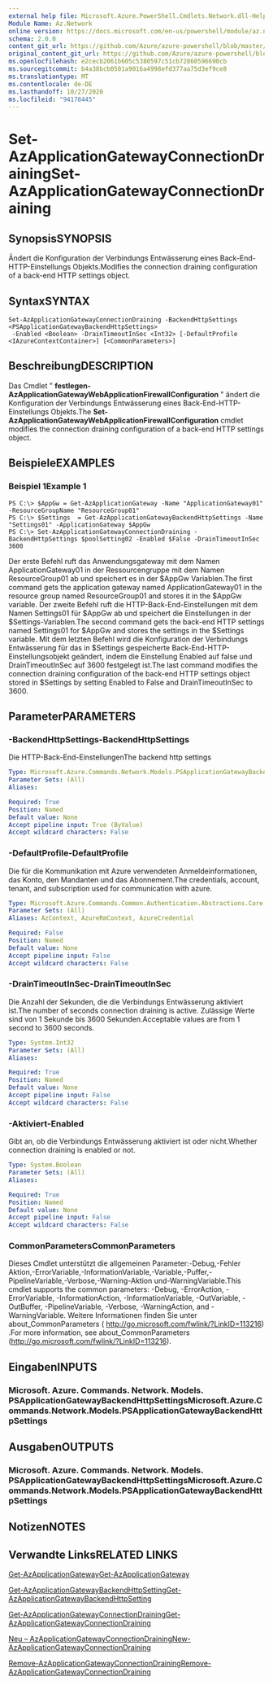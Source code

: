```yaml
---
external help file: Microsoft.Azure.PowerShell.Cmdlets.Network.dll-Help.xml
Module Name: Az.Network
online version: https://docs.microsoft.com/en-us/powershell/module/az.network/set-azapplicationgatewayconnectiondraining
schema: 2.0.0
content_git_url: https://github.com/Azure/azure-powershell/blob/master/src/Network/Network/help/Set-AzApplicationGatewayConnectionDraining.md
original_content_git_url: https://github.com/Azure/azure-powershell/blob/master/src/Network/Network/help/Set-AzApplicationGatewayConnectionDraining.md
ms.openlocfilehash: e2cecb2061b605c5380597c51cb72860596690cb
ms.sourcegitcommit: b4a38bcb0501a9016a4998efd377aa75d3ef9ce8
ms.translationtype: MT
ms.contentlocale: de-DE
ms.lasthandoff: 10/27/2020
ms.locfileid: "94178445"
---
```

# <span data-ttu-id="befe1-101">Set-AzApplicationGatewayConnectionDraining</span><span class="sxs-lookup"><span data-stu-id="befe1-101">Set-AzApplicationGatewayConnectionDraining</span></span>

## <span data-ttu-id="befe1-102">Synopsis</span><span class="sxs-lookup"><span data-stu-id="befe1-102">SYNOPSIS</span></span>
<span data-ttu-id="befe1-103">Ändert die Konfiguration der Verbindungs Entwässerung eines Back-End-HTTP-Einstellungs Objekts.</span><span class="sxs-lookup"><span data-stu-id="befe1-103">Modifies the connection draining configuration of a back-end HTTP settings object.</span></span>

## <span data-ttu-id="befe1-104">Syntax</span><span class="sxs-lookup"><span data-stu-id="befe1-104">SYNTAX</span></span>

```
Set-AzApplicationGatewayConnectionDraining -BackendHttpSettings <PSApplicationGatewayBackendHttpSettings>
 -Enabled <Boolean> -DrainTimeoutInSec <Int32> [-DefaultProfile <IAzureContextContainer>] [<CommonParameters>]
```

## <span data-ttu-id="befe1-105">Beschreibung</span><span class="sxs-lookup"><span data-stu-id="befe1-105">DESCRIPTION</span></span>
<span data-ttu-id="befe1-106">Das Cmdlet " **festlegen-AzApplicationGatewayWebApplicationFirewallConfiguration** " ändert die Konfiguration der Verbindungs Entwässerung eines Back-End-HTTP-Einstellungs Objekts.</span><span class="sxs-lookup"><span data-stu-id="befe1-106">The **Set-AzApplicationGatewayWebApplicationFirewallConfiguration** cmdlet modifies the connection draining configuration of a back-end HTTP settings object.</span></span>

## <span data-ttu-id="befe1-107">Beispiele</span><span class="sxs-lookup"><span data-stu-id="befe1-107">EXAMPLES</span></span>

### <span data-ttu-id="befe1-108">Beispiel 1</span><span class="sxs-lookup"><span data-stu-id="befe1-108">Example 1</span></span>
```
PS C:\> $AppGw = Get-AzApplicationGateway -Name "ApplicationGateway01" -ResourceGroupName "ResourceGroup01"
PS C:\> $Settings  = Get-AzApplicationGatewayBackendHttpSettings -Name "Settings01" -ApplicationGateway $AppGw
PS C:\> Set-AzApplicationGatewayConnectionDraining -BackendHttpSettings $poolSetting02 -Enabled $False -DrainTimeoutInSec 3600
```

<span data-ttu-id="befe1-109">Der erste Befehl ruft das Anwendungsgateway mit dem Namen ApplicationGateway01 in der Ressourcengruppe mit dem Namen ResourceGroup01 ab und speichert es in der $AppGw Variablen.</span><span class="sxs-lookup"><span data-stu-id="befe1-109">The first command gets the application gateway named ApplicationGateway01 in the resource group named ResourceGroup01 and stores it in the $AppGw variable.</span></span>
<span data-ttu-id="befe1-110">Der zweite Befehl ruft die HTTP-Back-End-Einstellungen mit dem Namen Settings01 für $AppGw ab und speichert die Einstellungen in der $Settings-Variablen.</span><span class="sxs-lookup"><span data-stu-id="befe1-110">The second command gets the back-end HTTP settings named Settings01 for $AppGw and stores the settings in the $Settings variable.</span></span>
<span data-ttu-id="befe1-111">Mit dem letzten Befehl wird die Konfiguration der Verbindungs Entwässerung für das in $Settings gespeicherte Back-End-HTTP-Einstellungsobjekt geändert, indem die Einstellung Enabled auf false und DrainTimeoutInSec auf 3600 festgelegt ist.</span><span class="sxs-lookup"><span data-stu-id="befe1-111">The last command modifies the connection draining configuration of the back-end HTTP settings object stored in $Settings by setting Enabled to False and DrainTimeoutInSec to 3600.</span></span>

## <span data-ttu-id="befe1-112">Parameter</span><span class="sxs-lookup"><span data-stu-id="befe1-112">PARAMETERS</span></span>

### <span data-ttu-id="befe1-113">-BackendHttpSettings</span><span class="sxs-lookup"><span data-stu-id="befe1-113">-BackendHttpSettings</span></span>
<span data-ttu-id="befe1-114">Die HTTP-Back-End-Einstellungen</span><span class="sxs-lookup"><span data-stu-id="befe1-114">The backend http settings</span></span>

```yaml
Type: Microsoft.Azure.Commands.Network.Models.PSApplicationGatewayBackendHttpSettings
Parameter Sets: (All)
Aliases:

Required: True
Position: Named
Default value: None
Accept pipeline input: True (ByValue)
Accept wildcard characters: False
```

### <span data-ttu-id="befe1-115">-DefaultProfile</span><span class="sxs-lookup"><span data-stu-id="befe1-115">-DefaultProfile</span></span>
<span data-ttu-id="befe1-116">Die für die Kommunikation mit Azure verwendeten Anmeldeinformationen, das Konto, den Mandanten und das Abonnement.</span><span class="sxs-lookup"><span data-stu-id="befe1-116">The credentials, account, tenant, and subscription used for communication with azure.</span></span>

```yaml
Type: Microsoft.Azure.Commands.Common.Authentication.Abstractions.Core.IAzureContextContainer
Parameter Sets: (All)
Aliases: AzContext, AzureRmContext, AzureCredential

Required: False
Position: Named
Default value: None
Accept pipeline input: False
Accept wildcard characters: False
```

### <span data-ttu-id="befe1-117">-DrainTimeoutInSec</span><span class="sxs-lookup"><span data-stu-id="befe1-117">-DrainTimeoutInSec</span></span>
<span data-ttu-id="befe1-118">Die Anzahl der Sekunden, die die Verbindungs Entwässerung aktiviert ist.</span><span class="sxs-lookup"><span data-stu-id="befe1-118">The number of seconds connection draining is active.</span></span>
<span data-ttu-id="befe1-119">Zulässige Werte sind von 1 Sekunde bis 3600 Sekunden.</span><span class="sxs-lookup"><span data-stu-id="befe1-119">Acceptable values are from 1 second to 3600 seconds.</span></span>

```yaml
Type: System.Int32
Parameter Sets: (All)
Aliases:

Required: True
Position: Named
Default value: None
Accept pipeline input: False
Accept wildcard characters: False
```

### <span data-ttu-id="befe1-120">-Aktiviert</span><span class="sxs-lookup"><span data-stu-id="befe1-120">-Enabled</span></span>
<span data-ttu-id="befe1-121">Gibt an, ob die Verbindungs Entwässerung aktiviert ist oder nicht.</span><span class="sxs-lookup"><span data-stu-id="befe1-121">Whether connection draining is enabled or not.</span></span>

```yaml
Type: System.Boolean
Parameter Sets: (All)
Aliases:

Required: True
Position: Named
Default value: None
Accept pipeline input: False
Accept wildcard characters: False
```

### <span data-ttu-id="befe1-122">CommonParameters</span><span class="sxs-lookup"><span data-stu-id="befe1-122">CommonParameters</span></span>
<span data-ttu-id="befe1-123">Dieses Cmdlet unterstützt die allgemeinen Parameter:-Debug,-Fehler Aktion,-ErrorVariable,-InformationVariable,-Variable,-Puffer,-PipelineVariable,-Verbose,-Warning-Aktion und-WarningVariable.</span><span class="sxs-lookup"><span data-stu-id="befe1-123">This cmdlet supports the common parameters: -Debug, -ErrorAction, -ErrorVariable, -InformationAction, -InformationVariable, -OutVariable, -OutBuffer, -PipelineVariable, -Verbose, -WarningAction, and -WarningVariable.</span></span> <span data-ttu-id="befe1-124">Weitere Informationen finden Sie unter about_CommonParameters ( http://go.microsoft.com/fwlink/?LinkID=113216) .</span><span class="sxs-lookup"><span data-stu-id="befe1-124">For more information, see about_CommonParameters (http://go.microsoft.com/fwlink/?LinkID=113216).</span></span>

## <span data-ttu-id="befe1-125">Eingaben</span><span class="sxs-lookup"><span data-stu-id="befe1-125">INPUTS</span></span>

### <span data-ttu-id="befe1-126">Microsoft. Azure. Commands. Network. Models. PSApplicationGatewayBackendHttpSettings</span><span class="sxs-lookup"><span data-stu-id="befe1-126">Microsoft.Azure.Commands.Network.Models.PSApplicationGatewayBackendHttpSettings</span></span>

## <span data-ttu-id="befe1-127">Ausgaben</span><span class="sxs-lookup"><span data-stu-id="befe1-127">OUTPUTS</span></span>

### <span data-ttu-id="befe1-128">Microsoft. Azure. Commands. Network. Models. PSApplicationGatewayBackendHttpSettings</span><span class="sxs-lookup"><span data-stu-id="befe1-128">Microsoft.Azure.Commands.Network.Models.PSApplicationGatewayBackendHttpSettings</span></span>

## <span data-ttu-id="befe1-129">Notizen</span><span class="sxs-lookup"><span data-stu-id="befe1-129">NOTES</span></span>

## <span data-ttu-id="befe1-130">Verwandte Links</span><span class="sxs-lookup"><span data-stu-id="befe1-130">RELATED LINKS</span></span>

[<span data-ttu-id="befe1-131">Get-AzApplicationGateway</span><span class="sxs-lookup"><span data-stu-id="befe1-131">Get-AzApplicationGateway</span></span>](./Get-AzApplicationGateway.md)

[<span data-ttu-id="befe1-132">Get-AzApplicationGatewayBackendHttpSetting</span><span class="sxs-lookup"><span data-stu-id="befe1-132">Get-AzApplicationGatewayBackendHttpSetting</span></span>](./Get-AzApplicationGatewayBackendHttpSetting.md)

[<span data-ttu-id="befe1-133">Get-AzApplicationGatewayConnectionDraining</span><span class="sxs-lookup"><span data-stu-id="befe1-133">Get-AzApplicationGatewayConnectionDraining</span></span>](./Get-AzApplicationGatewayConnectionDraining.md)

[<span data-ttu-id="befe1-134">Neu – AzApplicationGatewayConnectionDraining</span><span class="sxs-lookup"><span data-stu-id="befe1-134">New-AzApplicationGatewayConnectionDraining</span></span>](./New-AzApplicationGatewayConnectionDraining.md)

[<span data-ttu-id="befe1-135">Remove-AzApplicationGatewayConnectionDraining</span><span class="sxs-lookup"><span data-stu-id="befe1-135">Remove-AzApplicationGatewayConnectionDraining</span></span>](./Remove-AzApplicationGatewayConnectionDraining.md)

